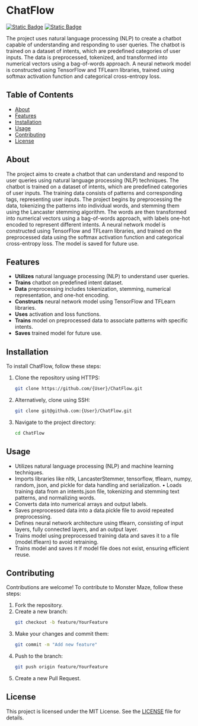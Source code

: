 # ChatFlow

[![Static Badge](https://img.shields.io/badge/nltk-blue)](https://pypi.org/project/nltk/)
[![Static Badge](https://img.shields.io/badge/tensorflow-green)](https://pypi.org/project/tensorflow/)


The project uses natural language processing (NLP) to create a chatbot capable of understanding and responding to user queries. The chatbot is trained on a dataset of intents, which are predefined categories of user inputs. The data is preprocessed, tokenized, and transformed into numerical vectors using a bag-of-words approach. A neural network model is constructed using TensorFlow and TFLearn libraries, trained using softmax activation function and categorical cross-entropy loss.

## Table of Contents

- [About](#about)
- [Features](#features)
- [Installation](#installation)
- [Usage](#usage)
- [Contributing](#contributing)
- [License](#license)

## About

The project aims to create a chatbot that can understand and respond to user queries using natural language processing (NLP) techniques. The chatbot is trained on a dataset of intents, which are predefined categories of user inputs. The training data consists of patterns and corresponding tags, representing user inputs. The project begins by preprocessing the data, tokenizing the patterns into individual words, and stemming them using the Lancaster stemming algorithm. The words are then transformed into numerical vectors using a bag-of-words approach, with labels one-hot encoded to represent different intents. A neural network model is constructed using TensorFlow and TFLearn libraries, and trained on the preprocessed data using the softmax activation function and categorical cross-entropy loss. The model is saved for future use.

## Features

- **Utilizes** natural language processing (NLP) to understand user queries.
- **Trains** chatbot on predefined intent dataset.
- **Data** preprocessing includes tokenization, stemming, numerical representation, and one-hot encoding.
- **Constructs** neural network model using TensorFlow and TFLearn libraries.
- **Uses** activation and loss functions.
- **Trains** model on preprocessed data to associate patterns with specific intents.
- **Saves** trained model for future use.

## Installation

To install ChatFlow, follow these steps:
1. Clone the repository using HTTPS:
   ```bash
   git clone https://github.com/{User}/ChatFlow.git
   ```
2. Alternatively, clone using SSH:
   ```bash
   git clone git@github.com:{User}/ChatFlow.git
   ```
3. Navigate to the project directory:
   ```bash
   cd ChatFlow
   ```

## Usage

- Utilizes natural language processing (NLP) and machine learning techniques.
- Imports libraries like nltk, LancasterStemmer, tensorflow, tflearn, numpy, random, json, and pickle for data handling and serialization.
• Loads training data from an intents.json file, tokenizing and stemming text patterns, and normalizing words.
- Converts data into numerical arrays and output labels.
- Saves preprocessed data into a data.pickle file to avoid repeated preprocessing.
- Defines neural network architecture using tflearn, consisting of input layers, fully connected layers, and an output layer.
- Trains model using preprocessed training data and saves it to a file (model.tflearn) to avoid retraining.
- Trains model and saves it if model file does not exist, ensuring efficient reuse.

## Contributing

Contributions are welcome! To contribute to Monster Maze, follow these steps:

1. Fork the repository.
2. Create a new branch:
   ```bash
   git checkout -b feature/YourFeature
   ```
3. Make your changes and commit them:
   ```bash
   git commit -m "Add new feature"
   ```
4. Push to the branch:
   ```bash
   git push origin feature/YourFeature
   ```
5. Create a new Pull Request.

## License

This project is licensed under the MIT License. See the [LICENSE](LICENSE) file for details.
